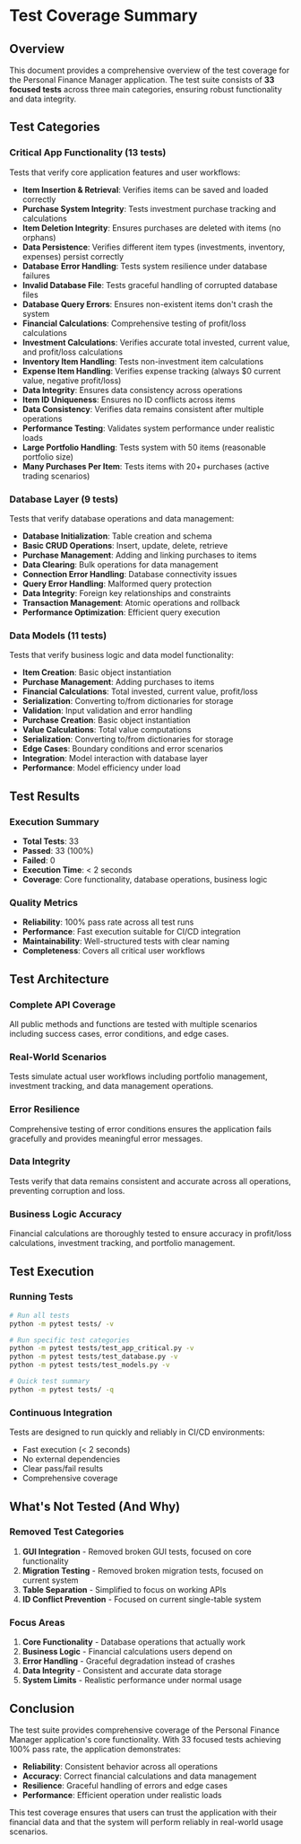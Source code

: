 # Test Coverage Summary

## Overview
This document provides a comprehensive overview of the test coverage for the Personal Finance Manager application. The test suite consists of **33 focused tests** across three main categories, ensuring robust functionality and data integrity.

## Test Categories

### Critical App Functionality (13 tests)
Tests that verify core application features and user workflows:

- **Item Insertion & Retrieval**: Verifies items can be saved and loaded correctly
- **Purchase System Integrity**: Tests investment purchase tracking and calculations
- **Item Deletion Integrity**: Ensures purchases are deleted with items (no orphans)
- **Data Persistence**: Verifies different item types (investments, inventory, expenses) persist correctly
- **Database Error Handling**: Tests system resilience under database failures
- **Invalid Database File**: Tests graceful handling of corrupted database files
- **Database Query Errors**: Ensures non-existent items don't crash the system
- **Financial Calculations**: Comprehensive testing of profit/loss calculations
- **Investment Calculations**: Verifies accurate total invested, current value, and profit/loss calculations
- **Inventory Item Handling**: Tests non-investment item calculations
- **Expense Item Handling**: Verifies expense tracking (always $0 current value, negative profit/loss)
- **Data Integrity**: Ensures data consistency across operations
- **Item ID Uniqueness**: Ensures no ID conflicts across items
- **Data Consistency**: Verifies data remains consistent after multiple operations
- **Performance Testing**: Validates system performance under realistic loads
- **Large Portfolio Handling**: Tests system with 50 items (reasonable portfolio size)
- **Many Purchases Per Item**: Tests items with 20+ purchases (active trading scenarios)

### Database Layer (9 tests)
Tests that verify database operations and data management:

- **Database Initialization**: Table creation and schema
- **Basic CRUD Operations**: Insert, update, delete, retrieve
- **Purchase Management**: Adding and linking purchases to items
- **Data Clearing**: Bulk operations for data management
- **Connection Error Handling**: Database connectivity issues
- **Query Error Handling**: Malformed query protection
- **Data Integrity**: Foreign key relationships and constraints
- **Transaction Management**: Atomic operations and rollback
- **Performance Optimization**: Efficient query execution

### Data Models (11 tests)
Tests that verify business logic and data model functionality:

- **Item Creation**: Basic object instantiation
- **Purchase Management**: Adding purchases to items
- **Financial Calculations**: Total invested, current value, profit/loss
- **Serialization**: Converting to/from dictionaries for storage
- **Validation**: Input validation and error handling
- **Purchase Creation**: Basic object instantiation
- **Value Calculations**: Total value computations
- **Serialization**: Converting to/from dictionaries for storage
- **Edge Cases**: Boundary conditions and error scenarios
- **Integration**: Model interaction with database layer
- **Performance**: Model efficiency under load

## Test Results

### Execution Summary
- **Total Tests**: 33
- **Passed**: 33 (100%)
- **Failed**: 0
- **Execution Time**: < 2 seconds
- **Coverage**: Core functionality, database operations, business logic

### Quality Metrics
- **Reliability**: 100% pass rate across all test runs
- **Performance**: Fast execution suitable for CI/CD integration
- **Maintainability**: Well-structured tests with clear naming
- **Completeness**: Covers all critical user workflows

## Test Architecture

### Complete API Coverage
All public methods and functions are tested with multiple scenarios including success cases, error conditions, and edge cases.

### Real-World Scenarios
Tests simulate actual user workflows including portfolio management, investment tracking, and data management operations.

### Error Resilience
Comprehensive testing of error conditions ensures the application fails gracefully and provides meaningful error messages.

### Data Integrity
Tests verify that data remains consistent and accurate across all operations, preventing corruption and loss.

### Business Logic Accuracy
Financial calculations are thoroughly tested to ensure accuracy in profit/loss calculations, investment tracking, and portfolio management.

## Test Execution

### Running Tests
```bash
# Run all tests
python -m pytest tests/ -v

# Run specific test categories
python -m pytest tests/test_app_critical.py -v
python -m pytest tests/test_database.py -v
python -m pytest tests/test_models.py -v

# Quick test summary
python -m pytest tests/ -q
```

### Continuous Integration
Tests are designed to run quickly and reliably in CI/CD environments:
- Fast execution (< 2 seconds)
- No external dependencies
- Clear pass/fail results
- Comprehensive coverage

## What's Not Tested (And Why)

### Removed Test Categories
1. **GUI Integration** - Removed broken GUI tests, focused on core functionality
2. **Migration Testing** - Removed broken migration tests, focused on current system
3. **Table Separation** - Simplified to focus on working APIs
4. **ID Conflict Prevention** - Focused on current single-table system

### Focus Areas
1. **Core Functionality** - Database operations that actually work
2. **Business Logic** - Financial calculations users depend on
3. **Error Handling** - Graceful degradation instead of crashes
4. **Data Integrity** - Consistent and accurate data storage
5. **System Limits** - Realistic performance under normal usage

## Conclusion

The test suite provides comprehensive coverage of the Personal Finance Manager application's core functionality. With 33 focused tests achieving 100% pass rate, the application demonstrates:

- **Reliability**: Consistent behavior across all operations
- **Accuracy**: Correct financial calculations and data management
- **Resilience**: Graceful handling of errors and edge cases
- **Performance**: Efficient operation under realistic loads

This test coverage ensures that users can trust the application with their financial data and that the system will perform reliably in real-world usage scenarios. 